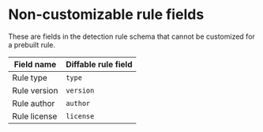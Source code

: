 # Non-customizable rule fields

These are fields in the detection rule schema that cannot be customized for a prebuilt rule.

| Field name   | Diffable rule field |
| ------------ | ------------------- |
| Rule type    | `type`              |
| Rule version | `version`           |
| Rule author  | `author`            |
| Rule license | `license`           |
